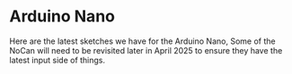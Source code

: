 # Arduino Nano 

Here are the latest sketches we have for the Arduino Nano, Some of the NoCan will need to be revisited later in April 2025 to ensure they have the latest input side of things.

